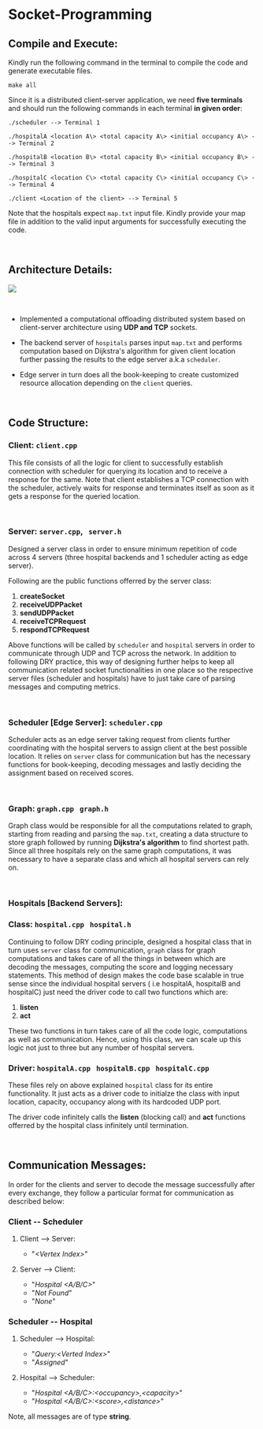# Socket-Programming

## Compile and Execute:

Kindly run the following command in the terminal to compile the code and generate executable files.

```
make all
```

Since it is a distributed client-server application, we need **five terminals** and should run the following commands in each terminal **in given order**:

```
./scheduler --> Terminal 1

./hospitalA <location A\> <total capacity A\> <initial occupancy A\> --> Terminal 2

./hospitalB <location B\> <total capacity B\> <initial occupancy B\> --> Terminal 3

./hospitalC <location C\> <total capacity C\> <initial occupancy C\> --> Terminal 4

./client <Location of the client> --> Terminal 5

```

Note that the hospitals expect `map.txt` input file. Kindly provide your map file in addition to the valid input arguments for successfully executing the code.

&nbsp;
## Architecture Details:

<img src = "https://user-images.githubusercontent.com/25189188/115893228-cd8c0300-a40c-11eb-8ecf-d76fb1268a08.png">

&nbsp;

* Implemented a computational offloading distributed system based on client-server architecture using **UDP and TCP** sockets.
  
* The backend server of `hospitals` parses input `map.txt` and performs computation based on  Dijkstra's algorithm for given client location further passing the results to the edge server a.k.a `scheduler`.

* Edge server in turn does all the book-keeping to create customized resource allocation depending on the `client` queries.

&nbsp;
## Code Structure:

### **Client:** `client.cpp` <br>
This file consists of all the logic for client to successfully establish connection with scheduler for querying its location and to receive a response for the same. Note that client establishes a TCP connection with the scheduler, actively waits for response and terminates itself as soon as it gets a response for the queried location. 

&nbsp;

### **Server:** `server.cpp`, &nbsp; `server.h`<br>
Designed a server class in order to ensure minimum repetition of code across 4 servers (three hospital backends and 1 scheduler acting as edge server). <br>


Following are the public functions offerred by the server class:
1. **createSocket**
2. **receiveUDPPacket**
3. **sendUDPPacket**
4. **receiveTCPRequest**
5. **respondTCPRequest**

Above functions will be called by `scheduler` and `hospital` servers in order to communicate through UDP and TCP across the network. In addition to following DRY practice, this way of designing further helps to keep all communication related socket functionalities in one place so the respective server files (scheduler and hospitals) have to just take care of parsing messages and computing metrics. 

&nbsp;

### **Scheduler [Edge Server]:** `scheduler.cpp` <br>
Scheduler acts as an edge server taking request from clients further coordinating with the hospital servers to assign client at the best possible location. It relies on `server` class for communication but has the necessary functions for book-keeping, decoding messages and lastly deciding the assignment based on received scores.

&nbsp;
### **Graph:** `graph.cpp` &nbsp; `graph.h` <br>
Graph class would be responsible for all the computations related to graph, starting from reading and parsing the `map.txt`, creating a data structure to store graph followed by running **Dijkstra's algorithm** to find shortest path. Since all three hospitals rely on the same graph computations, it was necessary to have a separate class and which all hospital servers can rely on.

&nbsp;
### **Hospitals [Backend Servers]:**
### Class: `hospital.cpp` &nbsp; `hospital.h` <br>
Continuing to follow DRY coding principle, designed a hospital class that in turn uses `server` class for communication, `graph` class for graph computations and takes care of all the things in between which are decoding the messages, computing the score and logging necessary statements. This method of design makes the code base scalable in true sense since the individual hospital servers ( i.e hospitalA, hospitalB and hospitalC) just need the driver code to call two functions which are:

1. **listen**
2. **act**

These two functions in turn takes care of all the code logic, computations as well as communication. Hence, using this class, we can scale up this logic not just to three but any number of hospital servers.

### Driver: `hospitalA.cpp` &nbsp; `hospitalB.cpp` &nbsp; `hospitalC.cpp`

These files rely on above explained `hospital` class for its entire functionality. It just acts as a driver code to initialze the class with input location, capacity, occupancy along with its hardcoded UDP port. 

The driver code infinitely calls the **listen** (blocking call) and **act** functions offerred by the hospital class infinitely until termination.

&nbsp;
## Communication Messages:

In order for the clients and server to decode the message successfully after every exchange, they follow a particular format for communication as described below:

### **Client -- Scheduler**
1. Client --> Server: 
   * "_<Vertex Index\>_"
  
2. Server --> Client: 
    * "_Hospital <A/B/C>_"
    * "_Not Found_"
    * "_None_"

### **Scheduler -- Hospital**
1. Scheduler --> Hospital: 
    * "_Query:<Verted Index\>_"
    * "_Assigned_"
  
2. Hospital --> Scheduler: 
    * "_Hospital <A/B/C>:<occupancy\>,<capacity\>_"
    * "_Hospital <A/B/C>:<score\>,<distance\>_"

Note, all messages are of type **string**.

